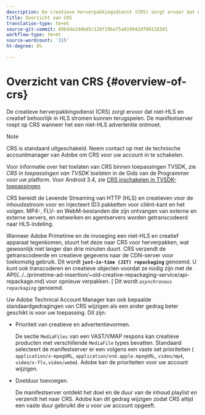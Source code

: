 ```yaml
---
description: De creatieve herverpakkingsdienst (CRS) zorgt ervoor dat niet-HLS en creatief behoorlijk in HLS stromen kunnen terugspelen. De manifestserver roept op CRS wanneer het een niet-HLS advertentie ontmoet.
title: Overzicht van CRS
translation-type: tm+mt
source-git-commit: 89bdda1d4bd5c126f19ba75a819942df901183d1
workflow-type: tm+mt
source-wordcount: '315'
ht-degree: 0%

---
```



# Overzicht van CRS {#overview-of-crs}

De creatieve herverpakkingsdienst (CRS) zorgt ervoor dat niet-HLS en creatief behoorlijk in HLS stromen kunnen terugspelen. De manifestserver roept op CRS wanneer het een niet-HLS advertentie ontmoet.

>[!NOTE]
>
>CRS is standaard uitgeschakeld. Neem contact op met de technische accountmanager van Adobe om CRS voor uw account in te schakelen.
>
>Voor informatie over het toelaten van CRS binnen toepassingen TVSDK, zie *CRS in toepassingen van TVSDK toelaten* in de Gids van de Programmer voor uw platform. Voor Android 3.4, zie [CRS inschakelen in TVSDK-toepassingen](../../programming/tvsdk-3x-android-prog/android-3x-advertising/ad-insertion/ad-transcoding/android-3x-ad-transcoding.md)

CRS bereidt de Levende Streaming van HTTP (HLS) en creatieven voor de inhoudsstroom voor en injecteert ID3 pakketten voor cliënt-kant en het volgen. MP4-, FLV- en WebM-bestanden die zijn ontvangen van externe en externe servers, en netwerken en agentservers worden getranscodeerd naar HLS-indeling.

Wanneer Adobe Primetime en de invoeging een niet-HLS en creatief apparaat tegenkomen, stuurt het deze naar CRS voor herverpakken, wat gewoonlijk niet langer dan drie minuten duurt. CRS verzendt de getranscodeerde en creatieve gegevens naar de CDN-server voor toekomstig gebruik. Dit wordt **`just-in-time (JIT) repackaging`** genoemd. U kunt ook transcoderen en creatieve objecten voordat ze nodig zijn met de API](../../primetime-ad-insertion/~old-creative-repackaging-service/api-repackage.md) voor opnieuw verpakken. [ Dit wordt *`asynchronous repackaging`* genoemd.

Uw Adobe Technical Account Manager kan ook bepaalde standaardgedragingen van CRS wijzigen als een ander gedrag beter geschikt is voor uw toepassing. Dit zijn:

* Prioriteit van creatieve en advertentievormen.

   De sectie `MediaFiles` van een VAST/VMAP respons kan creatieve producten met verschillende `MediaFile` types bevatten. Standaard selecteert de manifestserver er een volgens een vaste set prioriteiten ( `application/x-mpegURL`, `application/vnd.apple.mpegURL`, `video/mp4`, `video/x-flv,video/webm`). Adobe kan de prioriteiten voor uw account wijzigen.
* Doelduur toevoegen.

   De manifestserver ontdekt het doel en de duur van de inhoud playlist en verzendt het naar CRS. Adobe kan dit gedrag wijzigen zodat CRS altijd een vaste duur gebruikt die u voor uw account opgeeft.
